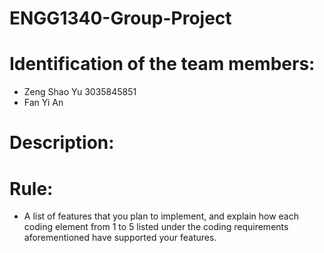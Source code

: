 # ENGG1340-Group-Project
# Identification of the team members:
- Zeng Shao Yu 3035845851
- Fan Yi An 
# Description:
# Rule:
- A list of features that you plan to implement, and explain how each coding element from 1 to 5 listed under the coding requirements aforementioned have supported your features.
